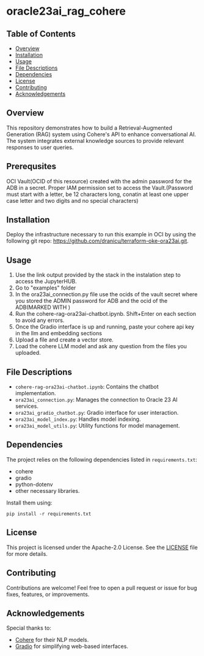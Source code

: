 # oracle23ai_rag_cohere

## Table of Contents

- [Overview](#overview)
- [Installation](#installation)
- [Usage](#usage)
- [File Descriptions](#file-descriptions)
- [Dependencies](#dependencies)
- [License](#license)
- [Contributing](#contributing)
- [Acknowledgements](#acknowledgements)

## Overview

This repository demonstrates how to build a Retrieval-Augmented Generation (RAG) system using Cohere's API to enhance conversational AI. The system integrates external knowledge sources to provide relevant responses to user queries.

## Prerequsites

OCI Vault(OCID of this resource) created with the admin password for the ADB in a secret. Proper IAM permission set to access the Vault.(Password must start with a letter, be 12 characters long, conatin at least one upper case letter and two digits and no special characters)

## Installation

Deploy the infrastructure necessary to run this example in OCI by using the following git repo: https://github.com/dranicu/terraform-oke-ora23ai.git.

## Usage

1. Use the link output provided by the stack in the instalation step to access the JupyterHUB.
2. Go to "examples" folder
3. In the ora23ai_connection.py file use the ocids of the vault secret where you stored the ADMIN password for ADB and the ocid of the ADB(MARKED WITH <PLACEHOLDER>)
4. Run the cohere-rag-ora23ai-chatbot.ipynb. Shift+Enter on each section to avoid any errors.
5. Once the Gradio interface is up and running, paste your cohere api key in the llm and embedding sections
6. Upload a file and create a vector store.
7. Load the cohere LLM model and ask any question from the files you uploaded.

## File Descriptions

- `cohere-rag-ora23ai-chatbot.ipynb`: Contains the chatbot implementation.
- `ora23ai_connection.py`: Manages the connection to Oracle 23 AI services.
- `ora23ai_gradio_chatbot.py`: Gradio interface for user interaction.
- `ora23ai_model_index.py`: Handles model indexing.
- `ora23ai_model_utils.py`: Utility functions for model management.

## Dependencies

The project relies on the following dependencies listed in `requirements.txt`:
- cohere
- gradio
- python-dotenv
- other necessary libraries.

Install them using:
```
pip install -r requirements.txt
```


## License

This project is licensed under the Apache-2.0 License. See the [LICENSE](LICENSE) file for more details.

## Contributing

Contributions are welcome! Feel free to open a pull request or issue for bug fixes, features, or improvements.

## Acknowledgements

Special thanks to:
- [Cohere](https://cohere.ai/) for their NLP models.
- [Gradio](https://gradio.app/) for simplifying web-based interfaces.